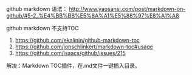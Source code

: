 github markdown 语法：
http://www.yaosansi.com/post/markdown-on-github/#5-2_%E4%BB%BB%E5%8A%A1%E5%88%97%E8%A1%A8

github markdown 不支持TOC
1. https://github.com/ekalinin/github-markdown-toc
2. https://github.com/jonschlinkert/markdown-toc#usage 
3. https://github.com/isaacs/github/issues/215

解决：Markdown TOC插件，在.md文件一键插入目录。